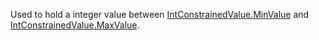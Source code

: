 Used to hold a integer value between [IntConstrainedValue.MinValue](https://developer.roblox.com/en-us/api-reference/property/IntConstrainedValue/MinValue) and [IntConstrainedValue.MaxValue](https://developer.roblox.com/en-us/api-reference/property/IntConstrainedValue/MaxValue).